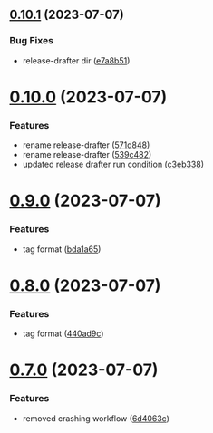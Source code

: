 ## [0.10.1](https://github.com/henrynoowah/blog/compare/v0.10.0...v0.10.1) (2023-07-07)


### Bug Fixes

* release-drafter dir ([e7a8b51](https://github.com/henrynoowah/blog/commit/e7a8b515409579d845ce633e6502f820e7b0deca))



# [0.10.0](https://github.com/henrynoowah/blog/compare/v0.9.0...v0.10.0) (2023-07-07)


### Features

* rename release-drafter ([571d848](https://github.com/henrynoowah/blog/commit/571d8486c8c28ca623411684d132b1d4ff0b7bea))
* rename release-drafter ([539c482](https://github.com/henrynoowah/blog/commit/539c482ba37e5758b7cd667c20d7db80ff14f011))
* updated release drafter run condition ([c3eb338](https://github.com/henrynoowah/blog/commit/c3eb33826168c812546992031cc3b79e8714d229))



# [0.9.0](https://github.com/henrynoowah/blog/compare/v0.8.0...v0.9.0) (2023-07-07)


### Features

* tag format ([bda1a65](https://github.com/henrynoowah/blog/commit/bda1a653cb011be9067a170ca254ba17e763bf65))



# [0.8.0](https://github.com/henrynoowah/blog/compare/v0.7.0...v0.8.0) (2023-07-07)


### Features

* tag format ([440ad9c](https://github.com/henrynoowah/blog/commit/440ad9c39e92457c3ab4300e0f5cbbb16711c841))



# [0.7.0](https://github.com/henrynoowah/blog/compare/v0.6.0...v0.7.0) (2023-07-07)


### Features

* removed crashing workflow ([6d4063c](https://github.com/henrynoowah/blog/commit/6d4063c382dfd4b6cfc8d5310d9ac36a3977c10f))



